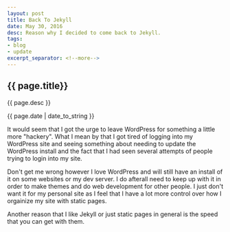 ```yaml
---
layout: post
title: Back To Jekyll
date: May 30, 2016
desc: Reason why I decided to come back to Jekyll.
tags:
- blog
- update
excerpt_separator: <!--more-->
---
```

<!-- <img class="featured-image" src="/images/an-update.jpg"> -->
<h2 class="post-h2">{{ page.title}}</h2>
<p class="post-sub-desc"><span>{{ page.desc }}</span></p>
<p class="post-date"><span>{{ page.date | date_to_string }}</span></p>
<!--more-->
<p class="single-post">
It would seem that I got the urge to leave WordPress for something a little more "hackery". What I mean by that I got tired of logging into my WordPress site and seeing something about needing to update the WordPress install and the fact that I had seen several attempts of people trying to login into my site. 
</p>

Don't get me wrong however I love WordPress and will still have an install of it on some websites or my dev server. I do afterall need to keep up with it in order to make themes and do web development for other people. I just don't want it for my personal site as I feel that I have a lot more control over how I orgainize my site with static pages.

Another reason that I like Jekyll or just static pages in general is the speed that you can get with them. 